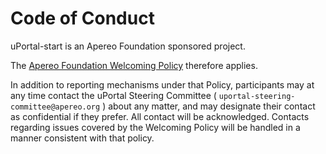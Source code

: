 # Code of Conduct

uPortal-start is an Apereo Foundation sponsored project.

The [Apereo Foundation Welcoming Policy][] therefore applies.

In addition to reporting mechanisms under that Policy, participants may at any time contact the uPortal Steering Committee ( `uportal-steering-committee@apereo.org` ) about any matter, and may designate their contact as confidential if they prefer. All contact will be acknowledged. Contacts regarding issues covered by the Welcoming Policy will be handled in a manner consistent with that policy.

[Apereo Foundation Welcoming Policy]: https://www.apereo.org/content/apereo-welcoming-policy

